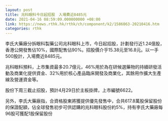 ```yaml
---
layout: post
title: 兆科眼科今日起招股　入場費近8485元
date: 2021-04-16 08:59:09.000000000 +08:00
link: https://news.rthk.hk/rthk/ch/component/k2/1586063-20210416.htm
categories: rthk
---
```


李氏大藥廠分拆眼科製藥公司兆科眼科上市，今日起招股，計劃發行近1.24億股，香港公開發售佔10%，國際配售佔90%。招股價介乎15.38元至16.8元。以一手500股計，入場費近8485元。

兆科眼科預料，上市集資最多20.7億元，46%用於為在研候選藥物的持續研發活動及商業化提供資金、32%用於核心產品臨床開發及商業化，其餘用作擴大生產線及營運資金等。

股份下周三截止招股，預計4月29日於主板掛牌，上市編號6622。

另外，李氏大藥廠指，合資格股東將獲提供優先發售中，合共617.8萬股保留股份的保證配額，佔全球發售初步可供認購的兆科眼科股份約5%，持有李氏大藥廠每96股可獲配1股保留股份
